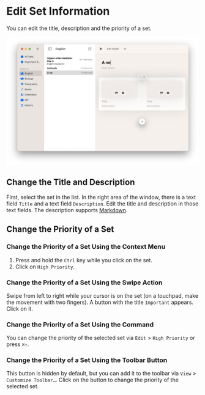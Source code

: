 # Edit Set Information

You can edit the title, description and the priority of a set.

![Title and Description Text Fields][image-1]

## Change the Title and Description

First, select the set in the list. In the right area of the window, there is a text field `Title` and a text field `Description`. Edit the title and description in those text fields. The description supports [Markdown][1].

## Change the Priority of a Set

### Change the Priority of a Set Using the Context Menu

1. Press and hold the `Ctrl` key while you click on the set.
2. Click on `High Priority`.

### Change the Priority of a Set Using the Swipe Action

Swipe from left to right while your cursor is on the set (on a touchpad, make the movement with two fingers). A button with the title `Important` appears. Click on it.

### Change the Priority of a Set Using the Command

You can change the priority of the selected set via `Edit` \> `High Priority` or press `⌘↑`.

### Change the Priority of a Set Using the Toolbar Button

This button is hidden by default, but you can add it to the toolbar via `View` \> `Customize Toolbar…`. Click on the button to change the priority of the selected set.

[1]:		../MoreInformation/Markdown.md
[image-1]:	../../Icons/EditTitleDescription.png